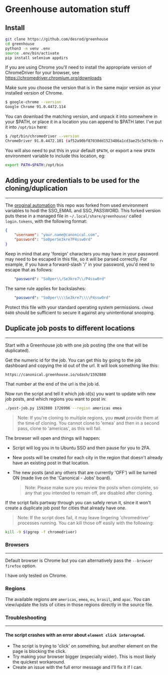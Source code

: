 # Greenhouse automation stuff

## Install

```bash
git clone https://github.com/desrod/greenhouse
cd greenhouse
python3 -m venv .env
source .env/bin/activate
pip install selenium appdirs
```

If you are using Chrome you'll need to install the appropriate version
of ChromeDriver for your browser, see
https://chromedriver.chromium.org/downloads

Make sure you choose the version that is in the same major version as your installed version of Chrome. 

``` bash
$ google-chrome --version
Google Chrome 91.0.4472.114 
```

You can download the matching version, and unpack it into somewhere in your $PATH, or place it in a location you can append to $PATH later. I've put it into `/opt/bin` here: 

``` bash
$ /opt/bin/chromedriver --version
ChromeDriver 91.0.4472.101 (af52a90bf87030dd1523486a1cd3ae25c5d76c9b-refs/branch-heads/4472@{#1462})
```

You will also need to put this in your default `$PATH`, or export a new `$PATH` environment variable to include this location, eg: 

```bash
export PATH=$PATH:/opt/bin
```

## Adding your credentials to be used for the cloning/duplication
---
 The [oroginal automation](https://github.com/tvansteenburgh/greenhouse) this repo was forked from used environment variables to hodl the SSO_EMAIL and SSO_PASSWORD. This forked version puts these in a managed file in `~/.local/share/greenhouse/` called `login.tokens`, with the following format: 

``` json
{
    "username": "your.name@canonical.com",
    "password": "So0perSe3kre7P4ssw0rd"
}
```
Keep in mind that any 'foreign' characters you may have in your password may need to be escaped in this file, so it will be parsed correctly. For example, if you have a forward-slash '/' in your password, you'd need to escape that as follows: 

``` yaml
    "password": "So0per\\/Se3kre7\\/P4ssw0rd"
```

The same rule applies for backslashes: 

``` yaml
    "password": "So0per\\\\Se3kre7\\\\P4ssw0rd"
```
Protect this file with your standard operating system permissions. `chmod 0400` should be sufficient to secure it against any unintentional snooping.

## Duplicate job posts to different locations
---
Start with a Greenhouse job with one job posting (the one that will be duplicated).

Get the numeric id for the job. You can get this by going to the job dashboard and copying the id out of the url. It will look something like this:

`https://canonical.greenhouse.io/sdash/1592880`

That number at the end of the url is the job id.

Now run the script and tell it which job id(s) you want to update with new job posts, and which regions you want to post in:

``` bash
./post-job.py 1592880 1726996 --region americas emea
```

> Note: If you're cloning to multiple regions, you **must** provide them at the time of cloning. You cannot clone to 'emea' and then in a second pass, clone to 'americas', as this will fail. 

The browser will open and things will happen:

- Script will log you in to Ubuntu SSO and then pause for you to 2FA.
- New posts will be created for each city in the region that doesn't already have an existing post in that location.
- The new posts (and any others that are currently 'OFF') will be turned ON (made live on the 'Canonical - Jobs' board).
  
  > Note: Please make sure you review the posts when complete, so any that you intended to remain off, are disabled after cloning. 

If the script fails partway through you can safely rerun it, since it won't create a duplicate job post for cities that already have one.

> Note: If the script does fail, it may leave lingering 'chromedriver' processes running. You can kill those off easily with the following: 

``` bash 
kill -9 $(pgrep -f chromedriver)
```

### Browsers
---
Default browser is Chrome but you can alternatively pass the `--browser firefox` option.

I have only tested on Chrome.

### Regions

The available regions are `americas`, `emea`, `eu`, `brasil`, and `apac`. You can view/update the lists of cities in those regions directly in the source file.

### Troubleshooting
---
#### The script crashes with an error about `element click intercepted`.

- The script is trying to 'click' on something, but another element on the page is blocking the click.
- Try making your browser bigger (especially wider). This is most likely the quickest workaround.
- Create an issue with the full error message and I'll fix it if I can.
